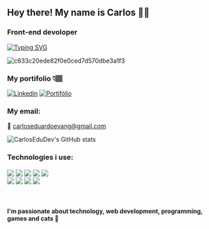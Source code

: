 ## Hey there! My name is Carlos 👋🏽

### Front-end devoloper
[![Typing SVG](https://readme-typing-svg.herokuapp.com/?color=845ef7&size=35&center=true&vCenter=true&width=1000&lines=Hello,+my+name+is+Carlos+Eduardo;I'm+19+years+old;I'm+from+Brazil;I'm+a+Front-end+Developer;The+future+is+today;Be+Welcome!+:%29)](https://git.io/typing-svg)<br>

![c633c20ede82f0e0ced7d570dbe3a1f3](https://user-images.githubusercontent.com/70382532/138322189-2db8df52-9dcb-40a0-88a8-c365466bd33d.gif)

### My portifolio 👇🏽


[![Linkedin](https://img.shields.io/badge/LinkedIn-0077B5?style=for-the-badge&logo=linkedin&logoColor=white)](https://www.linkedin.com/in/carlos-eduardo-310a5a255/)
[![Portifólio](https://img.shields.io/badge/WebSite-0077B5?style=for-the-badge&logo=website&logoColor=white)](https://portifolio-carlos-eduardo.netlify.app/)


### My email:
📧 carloseduardoevang@gmail.com

![CarlosEduDev's GitHub stats](https://github-readme-stats.vercel.app/api?username=CarlosEduDev&show_icons=true&theme=tokyonight)

### Technologies i use:

<div style='display: inline_block'>
  <img align='center' src='https://img.shields.io/badge/HTML5-E34F26?style=for-the-badge&logo=html5&logoColor=white'>
  <img align='center' src='https://img.shields.io/badge/CSS3-1572B6?style=for-the-badge&logo=css3&logoColor=white'>
  <img align='center' src='https://img.shields.io/badge/JavaScript-323330?style=for-the-badge&logo=javascript&logoColor=F7DF1E'>
  <img align='center' src='https://img.shields.io/badge/TypeScript-007ACC?style=for-the-badge&logo=typescript&logoColor=white'>
  <img align='center' src='https://img.shields.io/badge/React-20232A?style=for-the-badge&logo=react&logoColor=61DAFB'>
  <br/>
  <img align='center' src='https://img.shields.io/badge/Node.js-43853D?style=for-the-badge&logo=node.js&logoColor=white'>
  <img align='center' src='https://img.shields.io/badge/MongoDB-4EA94B?style=for-the-badge&logo=mongodb&logoColor=white'>
  <img align='center' src='https://img.shields.io/badge/MySQL-4479A1?style=for-the-badge&logo=mysql&logoColor=white'>
  <img align='center' src='https://img.shields.io/badge/Express.js-000000?style=for-the-badge&logo=express&logoColor=white'>
</div>
<br/>

<br/>

#### I'm passionate about technology, web development, programming, games and cats 💖


